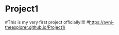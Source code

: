 # Project1
#This is my very first project officially!!!!
#https://avni-theexplorer.github.io/Project1/
